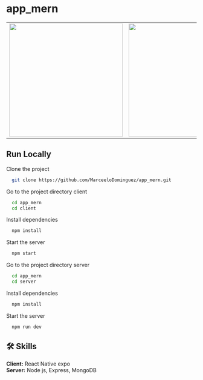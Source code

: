 # app_mern

<table>
<tr>
  <td><img src="https://user-images.githubusercontent.com/70117105/223144278-4837425d-9c1d-4538-9b68-2d0c9c12e370.gif" width="300"></td>
  <td><img src="https://user-images.githubusercontent.com/70117105/223147947-7216b59c-bce5-42c5-8123-3e3bb60fac06.png" width="300"></td>
</tr>
</table>

## Run Locally

Clone the project

```bash
  git clone https://github.com/MarceeloDominguez/app_mern.git
```

Go to the project directory client

```bash
  cd app_mern
  cd client
```

Install dependencies

```bash
  npm install
```

Start the server

```bash
  npm start
```
 
Go to the project directory server

```bash
  cd app_mern
  cd server
```

Install dependencies

```bash
  npm install
```

Start the server

```bash
  npm run dev
```

## 🛠 Skills
**Client:** React Native expo <br/>
**Server:** Node js, Express, MongoDB
